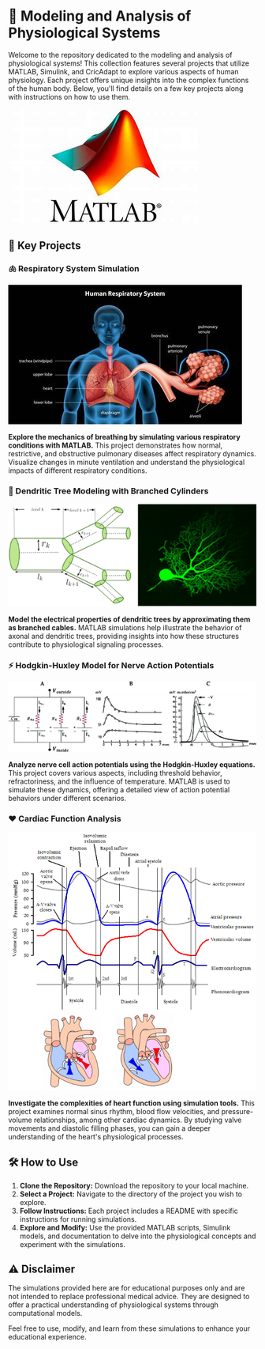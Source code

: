 # 🧬 Modeling and Analysis of Physiological Systems

Welcome to the repository dedicated to the modeling and analysis of physiological systems! This collection features several projects that utilize MATLAB, Simulink, and CricAdapt to explore various aspects of human physiology. Each project offers unique insights into the complex functions of the human body. Below, you'll find details on a few key projects along with instructions on how to use them.

![MATLAB-logo](images/matlabLogo.jpeg)

## 🔑 Key Projects

### 🫁 Respiratory System Simulation
![respiratory](images/respiratory_system.jpeg)

**Explore the mechanics of breathing by simulating various respiratory conditions with MATLAB.** This project demonstrates how normal, restrictive, and obstructive pulmonary diseases affect respiratory dynamics. Visualize changes in minute ventilation and understand the physiological impacts of different respiratory conditions.

### 🌳 Dendritic Tree Modeling with Branched Cylinders
![Branched cylinders](images/Dendritic_Tree_Approximation.png)

**Model the electrical properties of dendritic trees by approximating them as branched cables.** MATLAB simulations help illustrate the behavior of axonal and dendritic trees, providing insights into how these structures contribute to physiological signaling processes.

### ⚡ Hodgkin-Huxley Model for Nerve Action Potentials
![Hodgkin-Huxley](images/A-Hodgkin-Huxley-model.png)

**Analyze nerve cell action potentials using the Hodgkin-Huxley equations.** This project covers various aspects, including threshold behavior, refractoriness, and the influence of temperature. MATLAB is used to simulate these dynamics, offering a detailed view of action potential behaviors under different scenarios.

### ❤️ Cardiac Function Analysis
![Wiggers-diagram](images/Cardiac-cycle.png)

**Investigate the complexities of heart function using simulation tools.** This project examines normal sinus rhythm, blood flow velocities, and pressure-volume relationships, among other cardiac dynamics. By studying valve movements and diastolic filling phases, you can gain a deeper understanding of the heart's physiological processes.

## 🛠️ How to Use

1. **Clone the Repository:** Download the repository to your local machine.
2. **Select a Project:** Navigate to the directory of the project you wish to explore.
3. **Follow Instructions:** Each project includes a README with specific instructions for running simulations.
4. **Explore and Modify:** Use the provided MATLAB scripts, Simulink models, and documentation to delve into the physiological concepts and experiment with the simulations.

## ⚠️ Disclaimer

The simulations provided here are for educational purposes only and are not intended to replace professional medical advice. They are designed to offer a practical understanding of physiological systems through computational models.

Feel free to use, modify, and learn from these simulations to enhance your educational experience.
